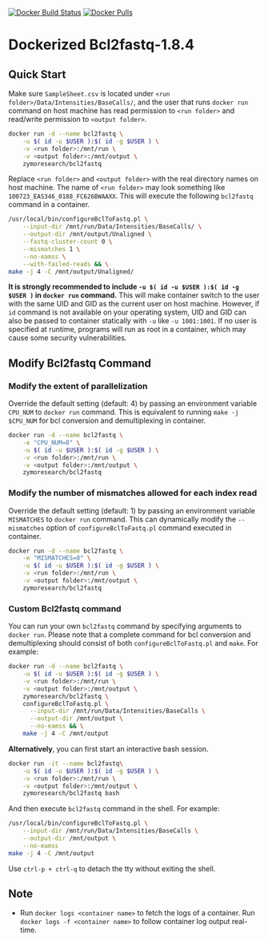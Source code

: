 [![Docker Build Status](https://img.shields.io/docker/build/zymoresearch/bcl2fastq.svg)](https://hub.docker.com/r/zymoresearch/bcl2fastq/) [![Docker Pulls](https://img.shields.io/docker/pulls/zymoresearch/bcl2fastq.svg)](https://hub.docker.com/r/zymoresearch/bcl2fastq/)

# Dockerized Bcl2fastq-1.8.4

## Quick Start

Make sure `SampleSheet.csv` is located under `<run folder>/Data/Intensities/BaseCalls/`, and the user that runs `docker run` command on host machine has read permission to `<run folder>` and read/write permission to `<output folder>`.

```bash
docker run -d --name bcl2fastq \
    -u $( id -u $USER ):$( id -g $USER ) \
    -v <run folder>:/mnt/run \
    -v <output folder>:/mnt/output \
    zymoresearch/bcl2fastq
```

Replace `<run folder>` and `<output folder>` with the real directory names on host machine. The name of `<run folder>` may look something like `100723_EAS346_0188_FC626BWAAXX`. This will execute the following `bcl2fastq` command in a container.

```bash
/usr/local/bin/configureBclToFastq.pl \
    --input-dir /mnt/run/Data/Intensities/BaseCalls/ \
    --output-dir /mnt/output/Unaligned \
    --fastq-cluster-count 0 \
    --mismatches 1 \
    --no-eamss \
    --with-failed-reads && \
make -j 4 -C /mnt/output/Unaligned/
```

**It is strongly recommended to include `-u $( id -u $USER ):$( id -g $USER )` in `docker run` command.** This will make container switch to the user with the same UID and GID as the current user on host machine. However, if `id` command is not available on your operating system, UID and GID can also be passed to container statically with `-u` like `-u 1001:1001`. If no user is specified at runtime, programs will run as root in a container, which may cause some security vulnerabilities.


## Modify Bcl2fastq Command

### Modify the extent of parallelization

Override the default setting (default: 4) by passing an environment variable `CPU_NUM` to `docker run` command. This is equivalent to running `make -j $CPU_NUM` for bcl conversion and demultiplexing in container.

```bash
docker run -d --name bcl2fastq \
    -e "CPU_NUM=8" \
    -u $( id -u $USER ):$( id -g $USER ) \
    -v <run folder>:/mnt/run \
    -v <output folder>:/mnt/output \
    zymoresearch/bcl2fastq
```

### Modify the number of mismatches allowed for each index read

Override the default setting (default: 1) by passing an environment variable `MISMATCHES` to `docker run` command. This can dynamically modify the `--mismatches` option of `configureBclToFastq.pl` command executed in container.

```bash
docker run -d --name bcl2fastq \
    -e "MISMATCHES=0" \
    -u $( id -u $USER ):$( id -g $USER ) \
    -v <run folder>:/mnt/run \
    -v <output folder>:/mnt/output \
    zymoresearch/bcl2fastq
```

### Custom Bcl2fastq command

You can run your own `bcl2fastq` command by specifying arguments to `docker run`. Please note that a complete command  for bcl conversion and demultiplexing should consist of both `configureBclToFastq.pl` and `make`. For example:

```bash
docker run -d --name bcl2fastq \
    -u $( id -u $USER ):$( id -g $USER ) \
    -v <run folder>:/mnt/run \
    -v <output folder>:/mnt/output \
    zymoresearch/bcl2fastq \
    configureBclToFastq.pl \
      --input-dir /mnt/run/Data/Intensities/BaseCalls \
      --output-dir /mnt/output \
      --no-eamss && \
    make -j 4 -C /mnt/output
```

**Alternatively**, you can first start an interactive bash session.

```bash
docker run -it --name bcl2fastq\
    -u $( id -u $USER ):$( id -g $USER ) \
    -v <run folder>:/mnt/run \
    -v <output folder>:/mnt/output \
    zymoresearch/bcl2fastq bash
```

And then execute `bcl2fastq` command in the shell. For example:

```bash
/usr/local/bin/configureBclToFastq.pl \
    --input-dir /mnt/run/Data/Intensities/BaseCalls \
    --output-dir /mnt/output \
    --no-eamss
make -j 4 -C /mnt/output
```

Use `ctrl-p + ctrl-q` to detach the tty without exiting the shell.


## Note

* Run `docker logs <container name>` to fetch the logs of a container. Run `docker logs -f <container name>` to follow container log output real-time.
